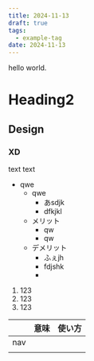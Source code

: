 ```yaml
---
title: 2024-11-13
draft: true
tags:
  - example-tag
date: 2024-11-13
---
```

hello world.

# Heading2
## Design
### XD

text
text

- qwe
	- qwe
		- あsdjk
		- dfkjkl
	- メリット
		- qw
		- qw
	- デメリット
		- ふぇjh
		- fdjshk
		- 

1. 123
2. 123
3. 123

|     | 意味  | 使い方 |
| --- | --- | --- |
| nav |     |     |
|     |     |     |

